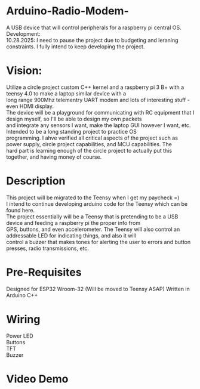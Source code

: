 # Arduino-Radio-Modem-
A USB device that will control peripherals for a raspberry pi central OS.  
Development:  
  10.28.2025: I need to pause the project due to budgeting and leraning constraints. I fully intend to keep developing the project. 

# Vision:  
  Utilize a circle project custom C++ kernel and a raspberry pi 3 B+ with a teensy 4.0 to make a laptop similar device with a  
  long range 900Mhz telementry UART modem and lots of interesting stuff - even HDMI display.  
  The device will be a playground for communicating with RC equipment that I design myself, so I'll be able to design my own packets  
  and integrate any sensors I want, make the laptop GUI however I want, etc. Intended to be a long standing project to practice OS  
  programming. 
  I ahve verified all critical aspects of the project such as power supply, circle project capabilities, and MCU capabilities. The  
  hard part is learning enough of the circle project to actually put this together, and having money of course. 
# Description 
  This project will be migrated to the Teensy when I get my paycheck =)  
  I intend to continue developing arduino code for the Teensy which can be found here.  
  The project essentially will be a Teensy that is pretending to be a USB device and feeding a raspberry pi the proper info from  
  GPS, buttons, and even accelerometer. The Teensy will also control an addressable LED for indicating things, and also it will  
  control a buzzer that makes tones for alerting the user to errors and button presses, radio transmissions, etc. 
# Pre-Requisites
  Designed for ESP32 Wroom-32 (Will be moved to Teensy ASAP) 
  Written in Arduino C++
# Wiring  
  Power LED  
  Buttons  
  TFT  
  Buzzer 
# Video Demo 
